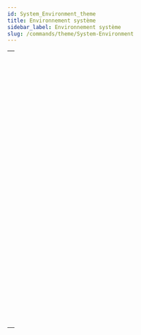 ```yaml
---
id: System_Environment_theme
title: Environnement système
sidebar_label: Environnement système
slug: /commands/theme/System-Environment
---
```


|                                                                                                                                 |
| ------------------------------------------------------------------------------------------------------------------------------- |
| [<!-- INCLUDE #_command_.Count screens.Syntax -->](../../commands-legacy/count-screens.md)<br/>                                 |
| [<!-- INCLUDE #_command_.Current client authentication.Syntax -->](../../commands-legacy/current-client-authentication.md)<br/> |
| [<!-- INCLUDE #_command_.Current machine.Syntax -->](../../commands-legacy/current-machine.md)<br/>                             |
| [<!-- INCLUDE #_command_.Current system user.Syntax -->](../../commands-legacy/current-system-user.md)<br/>                     |
| [<!-- INCLUDE #_command_.Font file.Syntax -->](../../commands-legacy/font-file.md)<br/>                                         |
| [<!-- INCLUDE #_command_.FONT LIST.Syntax -->](../../commands-legacy/font-list.md)<br/>                                         |
| [<!-- INCLUDE #_command_.FONT STYLE LIST.Syntax -->](../../commands-legacy/font-style-list.md)<br/>                             |
| [<!-- INCLUDE #_command_.GET SYSTEM FORMAT.Syntax -->](../../commands-legacy/get-system-format.md)<br/>                         |
| [<!-- INCLUDE #_command_.Is macOS.Syntax -->](../../commands-legacy/is-macos.md)<br/>                                           |
| [<!-- INCLUDE #_command_.Is Windows.Syntax -->](../../commands-legacy/is-windows.md)<br/>                                       |
| [<!-- INCLUDE #_command_.LOG EVENT.Syntax -->](../../commands-legacy/log-event.md)<br/>                                         |
| [<!-- INCLUDE #_command_.Menu bar height.Syntax -->](../../commands-legacy/menu-bar-height.md)<br/>                             |
| [<!-- INCLUDE #_command_.Menu bar screen.Syntax -->](../../commands-legacy/menu-bar-screen.md)<br/>                             |
| [<!-- INCLUDE #_command_.OPEN COLOR PICKER.Syntax -->](../../commands-legacy/open-color-picker.md)<br/>                         |
| [<!-- INCLUDE #_command_.OPEN FONT PICKER.Syntax -->](../../commands-legacy/open-font-picker.md)<br/>                           |
| [<!-- INCLUDE #_command_.SCREEN COORDINATES.Syntax -->](../../commands-legacy/screen-coordinates.md)<br/>                       |
| [<!-- INCLUDE #_command_.SCREEN DEPTH.Syntax -->](../../commands-legacy/screen-depth.md)<br/>                                   |
| [<!-- INCLUDE #_command_.Screen height.Syntax -->](../../commands-legacy/screen-height.md)<br/>                                 |
| [<!-- INCLUDE #_command_.Screen width.Syntax -->](../../commands-legacy/screen-width.md)<br/>                                   |
| [<!-- INCLUDE #_command_.Select RGB color.Syntax -->](../../commands-legacy/select-rgb-color.md)<br/>                           |
| [<!-- INCLUDE #_command_.SET RECENT FONTS.Syntax -->](../../commands-legacy/set-recent-fonts.md)<br/>                           |
| [<!-- INCLUDE #_command_.System folder.Syntax -->](../../commands-legacy/system-folder.md)<br/>                                 |
| [<!-- INCLUDE #_command_.System info.Syntax -->](../../commands-legacy/system-info.md)<br/>                                     |
| [<!-- INCLUDE #_command_.Temporary folder.Syntax -->](../../commands-legacy/temporary-folder.md)<br/>                           |
